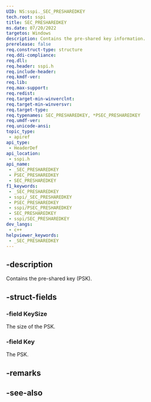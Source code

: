 ```yaml
---
UID: NS:sspi._SEC_PRESHAREDKEY
tech.root: sspi
title: SEC_PRESHAREDKEY
ms.date: 07/20/2022
targetos: Windows
description: Contains the pre-shared key information.
prerelease: false
req.construct-type: structure
req.ddi-compliance: 
req.dll: 
req.header: sspi.h
req.include-header: 
req.kmdf-ver: 
req.lib: 
req.max-support: 
req.redist: 
req.target-min-winverclnt: 
req.target-min-winversvr: 
req.target-type: 
req.typenames: SEC_PRESHAREDKEY, *PSEC_PRESHAREDKEY
req.umdf-ver: 
req.unicode-ansi: 
topic_type:
 - apiref
api_type:
 - HeaderDef
api_location:
 - sspi.h
api_name:
 - _SEC_PRESHAREDKEY
 - PSEC_PRESHAREDKEY
 - SEC_PRESHAREDKEY
f1_keywords:
 - _SEC_PRESHAREDKEY
 - sspi/_SEC_PRESHAREDKEY
 - PSEC_PRESHAREDKEY
 - sspi/PSEC_PRESHAREDKEY
 - SEC_PRESHAREDKEY
 - sspi/SEC_PRESHAREDKEY
dev_langs:
 - c++
helpviewer_keywords:
 - _SEC_PRESHAREDKEY
---
```


## -description

Contains the pre-shared key (PSK).

## -struct-fields

### -field KeySize

The size of the PSK.

### -field Key

The PSK.

## -remarks

## -see-also

